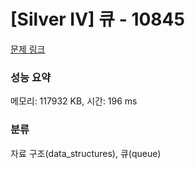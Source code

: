 # [Silver IV] 큐 - 10845 

[문제 링크](https://www.acmicpc.net/problem/10845) 

### 성능 요약

메모리: 117932 KB, 시간: 196 ms

### 분류

자료 구조(data_structures), 큐(queue)

